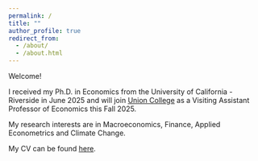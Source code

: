 ```yaml
---
permalink: /
title: ""
author_profile: true
redirect_from: 
  - /about/
  - /about.html
---
```


Welcome!

I received my Ph.D. in Economics from the University of California - Riverside in June 2025 and will join [Union College](https://www.union.edu/economics) as a Visiting Assistant Professor of Economics this Fall 2025.

My research interests are in Macroeconomics, Finance, Applied Econometrics and Climate Change.

My CV can be found [here](https://murilo-silva.com/files/cv_murilo_silva.pdf).
